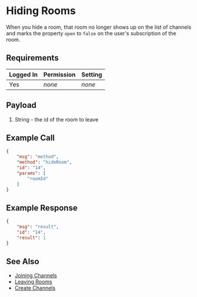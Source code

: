 # Hiding Rooms
When you hide a room, that room no longer shows up on the list of channels and marks the property `open` to `false` on the user's subscription of the room.

## Requirements
| Logged In | Permission | Setting |
| --- | --- | --- |
| Yes | _none_ | _none_ |

## Payload
1. String - the id of the room to leave

## Example Call

```json
{
    "msg": "method",
    "method": "hideRoom",
    "id": "14",
    "params": [
        "roomId"
    ]
} 
```

## Example Response

```json
{
    "msg": "result",
    "id": "14",
    "result": 1
}
```

## See Also
* [Joining Channels][1]
* [Leaving Rooms][2]
* [Create Channels][3]

[1]:../24.%20Joining%20Channels
[2]:../25.%20Leaving%20Rooms
[3]:../19.%20Create%20Channel
